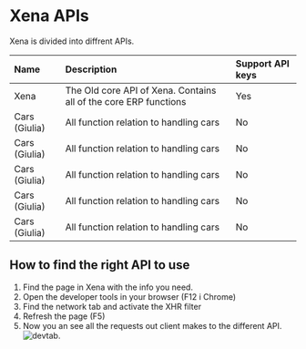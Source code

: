 # Xena APIs

Xena is divided into diffrent APIs.

| Name | Description | Support API keys |
| :--- | :--- | :--- |
| Xena | The Old core API of Xena. Contains all of the core ERP functions | Yes |
| Cars (Giulia) | All function relation to handling cars | No |
| Cars (Giulia) | All function relation to handling cars | No |
| Cars (Giulia) | All function relation to handling cars | No |
| Cars (Giulia) | All function relation to handling cars | No |
| Cars (Giulia) | All function relation to handling cars | No |


## How to find the right API to use

1. Find the page in Xena with the info you need.
2. Open the developer tools in your browser (F12 i Chrome)
3. Find the network tab and activate the XHR filter
4. Refresh the page (F5)
5. Now you an see all the requests out client makes to the different API.
![devtab.](../../.gitbook/assets/devtab.png)
